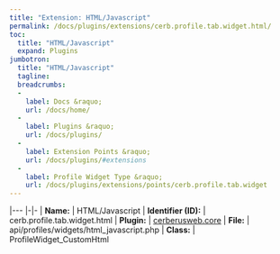 ```yaml
---
title: "Extension: HTML/Javascript"
permalink: /docs/plugins/extensions/cerb.profile.tab.widget.html/
toc:
  title: "HTML/Javascript"
  expand: Plugins
jumbotron:
  title: "HTML/Javascript"
  tagline: 
  breadcrumbs:
  -
    label: Docs &raquo;
    url: /docs/home/
  -
    label: Plugins &raquo;
    url: /docs/plugins/
  -
    label: Extension Points &raquo;
    url: /docs/plugins/#extensions
  -
    label: Profile Widget Type &raquo;
    url: /docs/plugins/extensions/points/cerb.profile.tab.widget
---
```


|---
|-|-
| **Name:** | HTML/Javascript
| **Identifier (ID):** | cerb.profile.tab.widget.html
| **Plugin:** | [cerberusweb.core](/docs/plugins/cerberusweb.core/)
| **File:** | api/profiles/widgets/html_javascript.php
| **Class:** | ProfileWidget_CustomHtml

